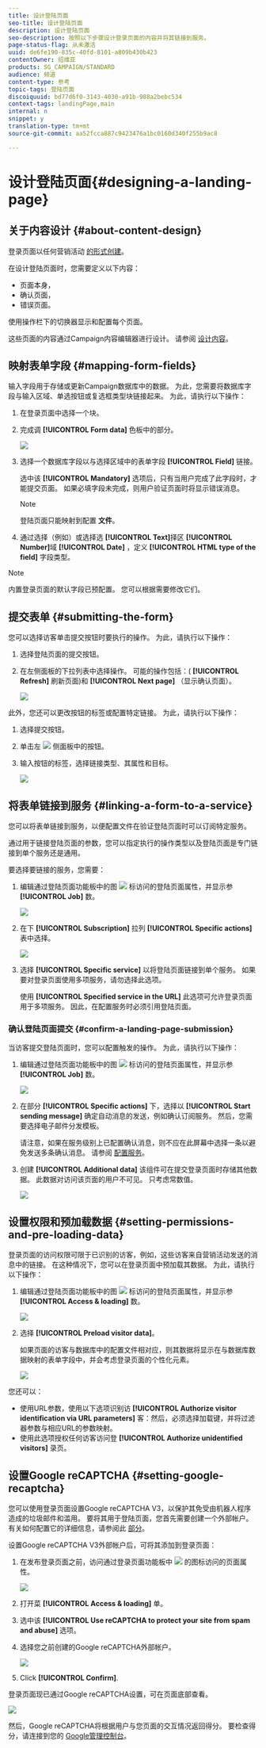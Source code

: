```yaml
---
title: 设计登陆页面
seo-title: 设计登陆页面
description: 设计登陆页面
seo-description: 按照以下步骤设计登录页面的内容并将其链接到服务。
page-status-flag: 从未激活
uuid: de6fe190-835c-40fd-8101-a809b430b423
contentOwner: 绍维亚
products: SG_CAMPAIGN/STANDARD
audience: 频道
content-type: 参考
topic-tags: 登陆页面
discoiquuid: bd77d6f0-3143-4030-a91b-988a2bebc534
context-tags: landingPage,main
internal: n
snippet: y
translation-type: tm+mt
source-git-commit: aa52fcca887c9423476a1bc0160d340f255b9ac8

---
```



# 设计登陆页面{#designing-a-landing-page}

## 关于内容设计 {#about-content-design}

登录页面以任何营销活动 [的形式创建](../../start/using/marketing-activities.md#about-marketing-activities)。

在设计登陆页面时，您需要定义以下内容：

* 页面本身，
* 确认页面，
* 错误页面。

使用操作栏下的切换器显示和配置每个页面。

这些页面的内容通过Campaign内容编辑器进行设计。 请参阅 [设计内容](../../channels/using/about-landing-page-content-design.md)。

## 映射表单字段 {#mapping-form-fields}

输入字段用于存储或更新Campaign数据库中的数据。 为此，您需要将数据库字段与输入区域、单选按钮或复选框类型块链接起来。 为此，请执行以下操作：

1. 在登录页面中选择一个块。
1. 完成调 **[!UICONTROL Form data]** 色板中的部分。

   ![](assets/editing_lp_content_4.png)

1. 选择一个数据库字段以与选择区域中的表单字段 **[!UICONTROL Field]** 链接。

   选中该 **[!UICONTROL Mandatory]** 选项后，只有当用户完成了此字段时，才能提交页面。 如果必填字段未完成，则用户验证页面时将显示错误消息。

   >[!NOTE]
   >
   >登陆页面只能映射到配置 **文件**。

1. 通过选择（例如）或选择选 **[!UICONTROL Text]**&#x200B;择区 **[!UICONTROL Number]**&#x200B;域 **[!UICONTROL Date]** ，定义 **[!UICONTROL HTML type of the field]** 字段类型。

>[!NOTE]
>
>内置登录页面的默认字段已预配置。 您可以根据需要修改它们。

## 提交表单 {#submitting-the-form}

您可以选择访客单击提交按钮时要执行的操作。 为此，请执行以下操作：

1. 选择登陆页面的提交按钮。
1. 在左侧面板的下拉列表中选择操作。 可能的操作包括：( **[!UICONTROL Refresh]** 刷新页面)和 **[!UICONTROL Next page]** （显示确认页面）。

   ![](assets/editing_lp_content_5.png)

此外，您还可以更改按钮的标签或配置特定链接。 为此，请执行以下操作：

1. 选择提交按钮。
1. 单击左 ![](assets/lp_link_properties.png) 侧面板中的按钮。
1. 输入按钮的标签，选择链接类型、其属性和目标。

   ![](assets/lp_link_custom.png)

## 将表单链接到服务 {#linking-a-form-to-a-service}

您可以将表单链接到服务，以便配置文件在验证登陆页面时可以订阅特定服务。

通过用于链接登陆页面的参数，您可以指定执行的操作类型以及登陆页面是专门链接到单个服务还是通用。

要选择要链接的服务，您需要：

1. 编辑通过登陆页面功能板中的图 ![](assets/edit_darkgrey-24px.png) 标访问的登陆页面属性，并显示参 **[!UICONTROL Job]** 数。

   ![](assets/lp_edit_properties_button.png)

1. 在下 **[!UICONTROL Subscription]** 拉列 **[!UICONTROL Specific actions]** 表中选择。

   ![](assets/lp_parameters_5.png)

1. 选择 **[!UICONTROL Specific service]** 以将登陆页面链接到单个服务。 如果要对登录页面使用多项服务，请勿选择此选项。

   使用 **[!UICONTROL Specified service in the URL]** 此选项可允许登录页面用于多项服务。 因此，在配置服务时必须引用登陆页面。

### 确认登陆页面提交 {#confirm-a-landing-page-submission}

当访客提交登陆页面时，您可以配置触发的操作。 为此，请执行以下操作：

1. 编辑通过登陆页面功能板中的图 ![](assets/edit_darkgrey-24px.png) 标访问的登陆页面属性，并显示参 **[!UICONTROL Job]** 数。

   ![](assets/lp_edit_properties_button.png)

1. 在部分 **[!UICONTROL Specific actions]** 下，选择以 **[!UICONTROL Start sending message]** 确定自动消息的发送，例如确认订阅服务。 然后，您需要选择电子邮件分发模板。

   请注意，如果在服务级别上已配置确认消息，则不应在此屏幕中选择一条以避免发送多条确认消息。 请参阅 [配置服务](../../audiences/using/creating-a-service.md)。

1. 创建 **[!UICONTROL Additional data]** 该组件可在提交登录页面时存储其他数据。 此数据对访问该页面的用户不可见。 只考虑常数值。

   ![](assets/lp_parameters_6.png)

## 设置权限和预加载数据 {#setting-permissions-and-pre-loading-data}

登录页面的访问权限可限于已识别的访客，例如，这些访客来自营销活动发送的消息中的链接。 在这种情况下，您可以在登录页面中预加载其数据。 为此，请执行以下操作：

1. 编辑通过登陆页面功能板中的图 ![](assets/edit_darkgrey-24px.png) 标访问的登陆页面属性，并显示参 **[!UICONTROL Access & loading]** 数。

   ![](assets/lp_edit_properties_button.png)

1. 选择 **[!UICONTROL Preload visitor data]**。

   如果页面的访客与数据库中的配置文件相对应，则其数据将显示在与数据库数据映射的表单字段中，并会考虑登录页面的个性化元素。

   ![](assets/lp_parameters_3.png)

您还可以：

* 使用URL参数，使用以下选项识别访 **[!UICONTROL Authorize visitor identification via URL parameters]** 客：然后，必须选择加载键，并将过滤器参数与相应URL的参数映射。
* 使用此选项授权任何访客访问登 **[!UICONTROL Authorize unidentified visitors]** 录页。

## 设置Google reCAPTCHA {#setting-google-recaptcha}

您可以使用登录页面设置Google reCAPTCHA V3，以保护其免受由机器人程序造成的垃圾邮件和滥用。 要将其用于登陆页面，您首先需要创建一个外部帐户。 有关如何配置它的详细信息，请参阅此 [部分](../../administration/using/external-accounts.md#google-recaptcha-external-account)。

设置Google reCAPTCHA V3外部帐户后，可将其添加到登录页面：

1. 在发布登录页面之前，访问通过登录页面功能板中 ![](assets/edit_darkgrey-24px.png) 的图标访问的页面属性。

   ![](assets/lp_parameters_google3.png)

1. 打开菜 **[!UICONTROL Access & loading]** 单。
1. 选中该 **[!UICONTROL Use reCAPTCHA to protect your site from spam and abuse]** 选项。
1. 选择您之前创建的Google reCAPTCHA外部帐户。

   ![](assets/lp_parameters_google.png)

1. Click **[!UICONTROL Confirm]**.

登录页面现已通过Google reCAPTCHA设置，可在页面底部查看。

![](assets/lp_parameters_google2.png)

然后，Google reCAPTCHA将根据用户与您页面的交互情况返回得分。 要检查得分，请连接到您的 [Google管理控制台](https://g.co/recaptcha/admin)。
